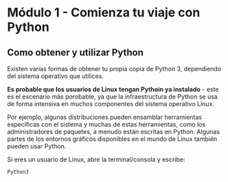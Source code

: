 # **Módulo 1 - Comienza tu viaje con Python**  

## **Como obtener y utilizar Python**
Existen varias formas de obtener tu propia copia de Python 3, dependiendo del sistema operativo que utilices.

**Es probable que los usuarios de Linux tengan Pythoin ya instalado** - este es el escenario más porobable, ya que la infraestructura de
Python se usa de forma intensiva en muchos componentes del sistema operativo Linux.

Por ejemplo, algunas distribuciones pueden ensamblar herramientas específicas con el sistema y muchas de estas herramientas,
como los administradores de paquetes, a menudo están escritas en Python. Algunas partes de los entornos gráficos disponibles en el 
mundo de Linux también pueden usar Python.

Si eres un usuario de Linux, abre la terminal/consola y escribe:
```
Python3
```